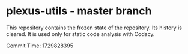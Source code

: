 # plexus-utils - master branch

This repository contains the frozen state of the repository.
Its history is cleared. It is used only for static code
analysis with Codacy.

Commit Time: 1729828395